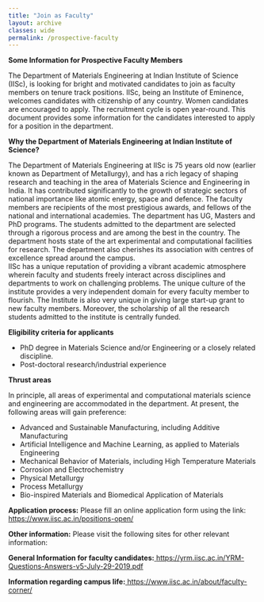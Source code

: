 ```yaml
---
title: "Join as Faculty"
layout: archive
classes: wide
permalink: /prospective-faculty
---
```

<b>Some Information for Prospective Faculty Members</b>

The Department of Materials Engineering at Indian Institute of Science (IISc), is looking for bright and motivated candidates to join as faculty members on tenure track positions. IISc, being an Institute of Eminence, welcomes candidates with citizenship of any country. Women candidates are encouraged to apply. The recruitment cycle is open year-round. This document provides some information for the candidates interested to apply for a position in the department. 

<b>Why the Department of Materials Engineering at Indian Institute of Science?</b>

The Department of Materials Engineering at IISc is 75 years old now (earlier known as Department of Metallurgy), and has a rich legacy of shaping research and teaching in the area of Materials Science and Engineering in India. It has contributed significantly to the growth of strategic sectors of national importance like atomic energy, space and defence. The faculty members are recipients of the most prestigious awards, and fellows of the national and international academies. The department has UG, Masters and PhD programs. The students admitted to the department are selected through a rigorous process and are among the best in the country. 
The department hosts state of the art experimental and computational facilities for research. The department also cherishes its association with centres of excellence spread around the campus.  
IISc has a unique reputation of providing a vibrant academic atmosphere wherein faculty and students freely interact across disciplines and departments to work on challenging problems. The unique culture of the institute provides a very independent domain for every faculty member to flourish. The Institute is also very unique in giving large start-up grant to new faculty members. Moreover, the scholarship of all the research students admitted to the institute is centrally funded.

<b>Eligibility criteria for applicants</b>
<ul>
<li>PhD degree in Materials Science and/or Engineering or a closely related discipline.</li>
<li>Post-doctoral research/industrial experience </li>
</ul>

<b>Thrust areas</b>

In principle, all areas of experimental and computational materials science and engineering are accommodated in the department. At present, the following areas will gain preference: 
<ul>
<li>Advanced and Sustainable Manufacturing, including Additive Manufacturing</li>
<li>Artificial Intelligence and Machine Learning, as applied to Materials Engineering</li>
<li>Mechanical Behavior of Materials, including High Temperature Materials</li>
<li>Corrosion and Electrochemistry</li>
<li>Physical Metallurgy</li>
<li>Process Metallurgy</li>
<li>Bio-inspired Materials and Biomedical Application of Materials</li>
</ul>

<b>Application process:</b> Please fill an online application form using the link: 
<a href="https://www.iisc.ac.in/positions-open/">https://www.iisc.ac.in/positions-open/</a>

<b>Other information:</b> Please visit the following sites for other relevant information:

<b>General Information for faculty candidates:</b><a href="https://yrm.iisc.ac.in/YRM-Questions-Answers-v5-July-29-2019.pdf"> https://yrm.iisc.ac.in/YRM-Questions-Answers-v5-July-29-2019.pdf</a>

<b>Information regarding campus life:</b><a href="https://www.iisc.ac.in/about/faculty-corner/"> https://www.iisc.ac.in/about/faculty-corner/</a>

